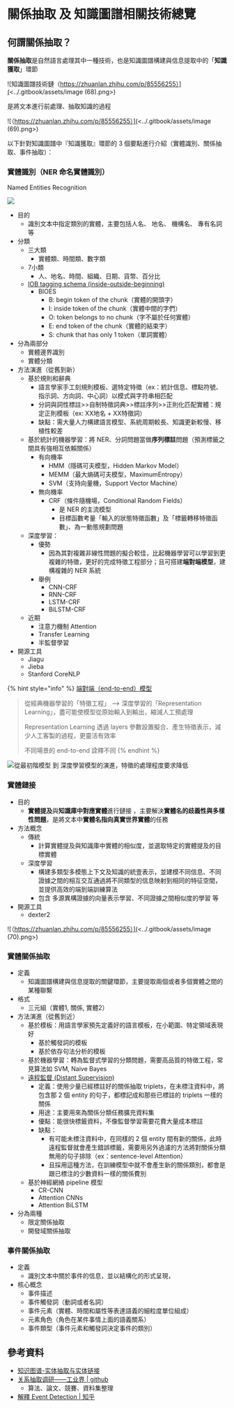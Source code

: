 # 關係抽取 及 知識圖譜相關技術總覽

## 何謂關係抽取？

**關係抽取**是自然語言處理其中一種技術，也是知識圖譜構建與信息提取中的「**知識獲取**」環節

![知識圖譜技術鏈（https://zhuanlan.zhihu.com/p/85556255）](<../.gitbook/assets/image (68).png>)

是將文本進行前處理、抽取知識的過程

![（https://zhuanlan.zhihu.com/p/85556255）](<../.gitbook/assets/image (69).png>)



以下針對知識圖譜中『知識獲取』環節的 3 個要點進行介紹（實體識別、關係抽取、事件抽取）：

### 實體識別（NER 命名實體識別）

Named Entities Recognition

![](<../.gitbook/assets/image (71).png>)

* 目的
  * 識別文本中指定類別的實體，主要包括人名、 地名、 機構名、 專有名詞等
* 分類
  * 三大類
    * 實體類、時間類、數字類
  * 7小類
    * 人、地名、時間、組織、日期、貨幣、百分比
  * [IOB tagging schema (inside-outside-beginning)](https://en.wikipedia.org/wiki/Inside%E2%80%93outside%E2%80%93beginning_\(tagging\))
    * BIOES
      * B: begin token of the chunk（實體的開頭字）
      * I: inside token of the chunk（實體中間的字們）
      * O: token belongs to no chunk（字不屬於任何實體）
      * E: end token of the chunk（實體的結束字）
      * S: chunk that has only 1 token（單詞實體）
* 分為兩部分
  * 實體邊界識別
  * 實體分類
* 方法演進（從舊到新）
  * 基於規則和辭典
    * 語言學家手工刻規則模板、選特定特徵（ex：統計信息、標點符號、指示詞、方向詞、中心詞）以模式與字符串相匹配
    * 分詞與詞性標註>>自制特徵詞典>>標註序列>>正則化匹配實體：規定正則模板（ex: XX地名 + XX特徵詞）
    * 缺點：需大量人力構建語言模型、系統周期較長、知識更新較慢、移植性較差
  * 基於統計的機器學習：將 NER、分詞問題當做**序列標註**問題（預測標籤之間具有強相互依賴關係）
    * 有向機率
      * HMM（隱碼可夫模型，Hidden Markov Model）
      * MEMM（最大熵碼可夫模型，MaximumEntropy）
      * SVM（支持向量機，Support Vector Machine）
    * 無向機率
      * CRF（條件隨機場，Conditional Random Fields）
        * 是 NER 的主流模型
        * 目標函數考量「輸入的狀態特徵函數」及「標籤轉移特徵函數」、為一動態規劃問題
  * 深度學習：
    * 優勢
      * 因為其對複雜非線性問題的擬合較佳，比起機器學習可以學習到更複雜的特徵，更好的完成特徵工程部分；且可搭建**端對端模型**，建構複雜的 NER 系統
    * 舉例
      * CNN-CRF
      * RNN-CRF
      * LSTM-CRF
      * BiLSTM-CRF
  * 近期
    * 注意力機制 Attention
    * Transfer Learning
    * 半監督學習
* 開源工具
  * Jiagu
  * Jieba
  * Stanford CoreNLP

{% hint style="info" %}
[端對端（end-to-end）模型](https://blog.csdn.net/happyhorizion/article/details/100607429)

> 從經典機器學習的「特徵工程」 –> 深度學習的「Representation Learning」，盡可能使模型從原始輸入到輸出，縮減人工預處理
>
> Representation Learning 透過 layers 參數設置擬合、產生特徵表示，減少人工客製的過程，更靈活有效率
>
> 不同場景的 end-to-end 詮釋不同
{% endhint %}

![從最初階模型 到 深度學習模型的演進，特徵的處理程度要求降低](<../.gitbook/assets/image (72).png>)

### 實體鏈接

* 目的
  * **實體提及**與**知識庫中對應實體**進行鏈接 ，主要解決**實體名的歧義性與多樣性問題**，是將文本中**實體名指向真實世界實體**的任務
* 方法概念
  * 傳統
    * 計算實體提及與知識庫中實體的相似度，並選取特定的實體提及的目標實體
  * 深度學習
    * 構建多類型多模態上下文及知識的統壹表示，並建模不同信息、不同證據之間的相互交互通過將不同類型的信息映射到相同的特征空間，並提供高效的端到端訓練算法
    * 包含 多源異構證據的向量表示學習、不同證據之間相似度的學習 等
* 開源工具
  * dexter2

![（https://zhuanlan.zhihu.com/p/85556255）](<../.gitbook/assets/image (70).png>)

### 實體關係抽取

* 定義
  * 知識圖譜構建與信息提取的關鍵環節，主要提取兩個或者多個實體之間的某種聯繫
* 格式
  * 三元組（實體1, 關係, 實體2）
* 方法演進（從舊到近）
  * 基於模板：用語言學家預先定義好的語言模板，在小範圍、特定領域表現好
    * 基於觸發詞的模板
    * 基於依存句法分析的模板
  * 基於機器學習：轉為監督式學習的分類問題，需要高品質的特徵工程，常見算法如 SVM, Naive Bayes
  * [遠程監督 (Distant Supervision)](https://blog.csdn.net/dalangzhonghangxing/article/details/80246885)
    * 定義：使用少量已經標註好的關係抽取 triplets，在未標注資料中，將包含那 2 個 entity 的句子，都標記成和那些已標註的 triplets 一樣的關係
    * 用途：主要用來為關係分類任務擴充資料集
    * 優點：能很快標籤資料，不像監督學習需要花費大量成本標註
    * 缺點：
      * 有可能未標注資料中，在同樣的 2 個 entity 間有新的關係，此時遠程監督就會產生錯誤標籤，需要用另外過濾的方法將對關係分類無用的句子排除（ex：sentence-level Attention）
      * 且採用這種方法，在訓練模型中就不會產生新的關係類別，都會是跟已標注的少數資料一樣的關係費別
  * 基於神經網絡 pipeline 模型
    * CR-CNN
    * Attention CNNs
    * Attention BiLSTM
* 分為兩種
  * 限定關係抽取
  * 開發域關係抽取

### 事件關係抽取

* 定義
  * 識別文本中關於事件的信息，並以結構化的形式呈現，
* 核心概念
  * 事件描述
  * 事件觸發詞（動詞或者名詞）
  * 事件元素（實體、時間和屬性等表達語義的細粒度單位組成）
  * 元素角色（角色在某件事情上面的語義關系）
  * 事件類型（事件元素和觸發詞決定事件的類別）





## 參考資料

* [知识图谱-实体抽取与实体链接](https://zhuanlan.zhihu.com/p/85567106)
* [关系抽取调研——工业界 | github](https://github.com/BDBC-KG-NLP/IE-Survey/blob/master/%E5%85%B3%E7%B3%BB%E6%8A%BD%E5%8F%96-%E5%B7%A5%E4%B8%9A%E7%95%8C.md)
  * 算法、論文、競賽、資料集整理
* [解釋 Event Detection | 知乎](https://zhuanlan.zhihu.com/p/37372355)



